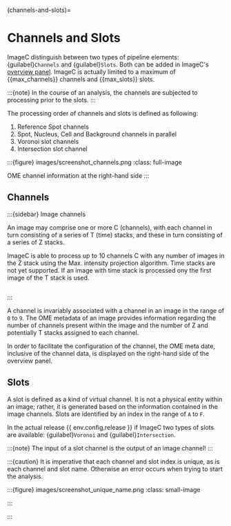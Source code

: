 (channels-and-slots)=
# Channels and Slots

ImageC distinguish between two types of pipeline elements: {guilabel}`Channels` and {guilabel}`Slots`.
Both can be added in ImageC's [overview panel](overview-panel).
ImageC is actually limited to a maximum of {{max_channels}} channels and {{max_slots}} slots.

:::{note}
In the course of an analysis, the channels are subjected to processing prior to the slots.
:::

The processing order of channels and slots is defined as following:
1. Reference Spot channels
2. Spot, Nucleus, Cell and Background channels in parallel
3. Voronoi slot channels
4. Intersection slot channel 

:::{figure} images/screenshot_channels.png
:class: full-image

OME channel information at the right-hand side
:::


## Channels

:::{sidebar} Image channels

An image may comprise one or more C (channels), with each channel in turn consisting of a series of T (time) stacks, and these in turn consisting of a series of Z stacks.

ImageC is able to process up to 10 channels C with any number of images in the Z stack using the Max. intensity projection algorithm.
Time stacks are not yet supported.
If an image with time stack is processed ony the first image of the T stack is used.


```{image} images/image_channels.drawio.svg
``` 

:::

A channel is invariably associated with a channel in an image in the range of `0` to `9`.
The OME metadata of an image provides information regarding the number of channels present within the image and the number of Z and potentially T stacks assigned to each channel.

In order to facilitate the configuration of the channel, the OME meta date, inclusive of the channel data, is displayed on the right-hand side of the overview panel.



## Slots

A slot is defined as a kind of virtual channel. It is not a physical entity within an image; rather, it is generated based on the information contained in the image channels.
Slots are identified by an index in the range of `A` to `F`.

In the actual release {{ env.config.release }} if ImageC two types of slots are available: {guilabel}`Voronoi` and {guilabel}`Intersection`.


:::{note}
The input of a slot channel is the output of an image channel!
:::

:::{caution}
It is imperative that each channel and slot index is unique, as is each channel and slot name.
Otherwise an error occurs when trying to start the analysis.


:::{figure} images/screenshot_unique_name.png
:class: small-image

:::

:::